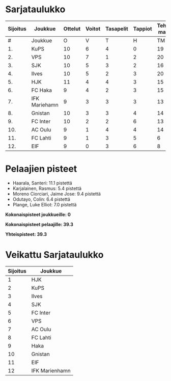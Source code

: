 # Sarjataulukko
| Sijoitus | Joukkue | Ottelut | Voitot | Tasapelit | Tappiot | Tehdyt maalit | Päästetyt maalit | Maaliero | Syötöt |
|----------|---------|---------|--------|-----------|---------|----------------|-------------------|----------|-------|
|# | Joukkue | O | V | T | H | TM | PM | ME | S | L | L% | R | KK | PK | PA | P|
|1. | KuPS | 10 | 6 | 4 | 0 | 19 | 9 | 10 | 10 | 95 | 20,00 | 104 | 16 | 1 | 12 | 22|
|2. | VPS | 10 | 7 | 1 | 2 | 20 | 13 | 7 | 14 | 127 | 15,75 | 124 | 22 | 0 | 19 | 22|
|3. | SJK | 10 | 5 | 3 | 2 | 16 | 11 | 5 | 11 | 109 | 14,68 | 125 | 25 | 0 | 17 | 18|
|4. | Ilves | 10 | 5 | 2 | 3 | 20 | 12 | 8 | 17 | 132 | 15,15 | 118 | 29 | 3 | 15 | 17|
|5. | HJK | 11 | 4 | 4 | 3 | 15 | 12 | 3 | 13 | 145 | 10,34 | 114 | 19 | 1 | 16 | 16|
|6. | FC Haka | 9 | 4 | 2 | 3 | 15 | 16 | -1 | 14 | 81 | 18,52 | 104 | 24 | 1 | 18 | 14|
|7. | IFK Mariehamn | 9 | 3 | 3 | 3 | 13 | 13 | 0 | 5 | 63 | 20,63 | 105 | 29 | 2 | 12 | 12|
|8. | Gnistan | 10 | 3 | 3 | 4 | 14 | 16 | -2 | 10 | 81 | 17,28 | 121 | 37 | 1 | 11 | 12|
|9. | FC Inter | 10 | 2 | 2 | 6 | 13 | 21 | -8 | 10 | 100 | 13,00 | 110 | 26 | 1 | 16 | 8|
|10. | AC Oulu | 9 | 1 | 4 | 4 | 14 | 17 | -3 | 11 | 81 | 17,28 | 128 | 26 | 0 | 11 | 7|
|11. | FC Lahti | 9 | 1 | 3 | 5 | 6 | 16 | -10 | 3 | 71 | 8,45 | 88 | 18 | 1 | 15 | 6|
|12. | EIF | 9 | 0 | 3 | 6 | 8 | 17 | -9 | 5 | 64 | 12,50 | 102 | 33 | 2 | 9 | 3|

# Pelaajien pisteet
* Haarala, Santeri: 11.1 pistettä
* Karjalainen, Rasmus: 5.4 pistettä
* Moreno Ciorciari, Jaime Jose: 9.4 pistettä
* Odutayo, Colin: 6.4 pistettä
* Plange, Luke Elliot: 7.0 pistettä

**Kokonaispisteet joukkueille: 0**

**Kokonaispisteet pelaajille: 39.3**

**Yhteispisteet: 39.3**

# Veikattu Sarjataulukko
| Sijoitus | Joukkue |
|----------|---------|
| 1 | HJK |
| 2 | KuPS |
| 3 | Ilves |
| 4 | SJK |
| 5 | FC Inter |
| 6 | VPS |
| 7 | AC Oulu |
| 8 | FC Lahti |
| 9 | Haka |
| 10 | Gnistan |
| 11 | EIF |
| 12 | IFK Marienhamn |
